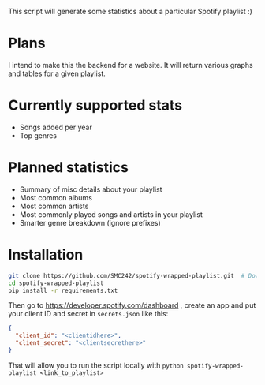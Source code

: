 This script will generate some statistics about a particular Spotify playlist :)

# Plans

I intend to make this the backend for a website. It will return various graphs and tables for a given playlist.

# Currently supported stats

- Songs added per year
- Top genres

# Planned statistics

- Summary of misc details about your playlist
- Most common albums
- Most common artists
- Most commonly played songs and artists in your playlist
- Smarter genre breakdown (ignore prefixes)

# Installation

```bash
git clone https://github.com/SMC242/spotify-wrapped-playlist.git  # Download the repo
cd spotify-wrapped-playlist
pip install -r requirements.txt
```

Then go to https://developer.spotify.com/dashboard , create an app and put your client ID and secret in `secrets.json` like this:

```json
{
  "client_id": "<clientidhere>",
  "client_secret": "<clientsecrethere>"
}
```

That will allow you to run the script locally with `python spotify-wrapped-playlist <link_to_playlist>`
